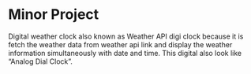 # Minor Project
Digital weather clock also known as Weather API digi clock because it is fetch the weather data from weather api link and display the weather information simultaneously with date and time. This digital also look like “Analog Dial Clock”.
